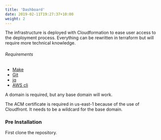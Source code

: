 ```yaml
---
title: 'Dashboard'
date: 2019-02-11T19:27:37+10:00
weight: 2
---
```


The infrastructure is deployed with Cloudformation to ease user access to the deployment process.
Everything can be rewritten in terraform but will require more technical knowledge.

###### Requirements

- [Make](https://www.gnu.org/software/make/)
- [Git](https://git-scm.com/)
- [jq](https://jqlang.github.io/jq/)
- [AWS cli](https://aws.amazon.com/cli/)

<!--more-->

A domain is required, but any base domain will work.

The ACM certificate is required in us-east-1 because of the use of Cloudfront.
It needs to be a wildcard for the base domain.



### Pre Installation

First clone the repository.
